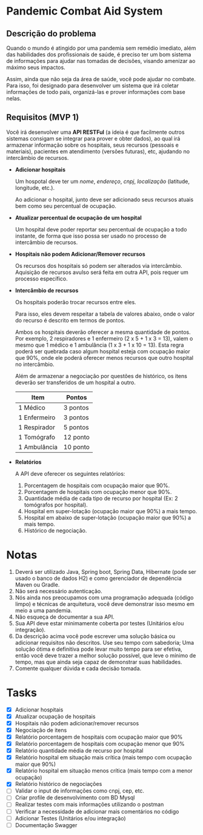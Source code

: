 # Pandemic Combat Aid System

## Descrição do problema

Quando o mundo é atingido por uma pandemia sem remédio imediato, além das habilidades dos profissionais de saúde, é preciso ter um bom sistema de informações para ajudar nas tomadas de decisões, visando amenizar ao máximo seus impactos.

Assim, ainda que não seja da área de saúde, você pode ajudar no combate. Para isso,  foi designado para desenvolver um sistema que irá coletar informações de todo país, organizá-las e prover informações com base nelas.

## Requisitos (MVP 1)

Você irá desenvolver uma **API RESTFul** (a ideia é que facilmente outros sistemas consigam se integrar para prover e obter dados), ao qual irá armazenar informação sobre os hospitais, seus recursos (pessoais e materiais), pacientes em atendimento (versões futuras), etc, ajudando no intercâmbio de recursos.

* **Adicionar hospitais**

  Um hospotal deve ter um *nome*, *endereço*, *cnpj*, *localização* (latitude, longitude, etc.).

  Ao adicionar o hospital, junto deve ser adicionado seus recursos atuais bem como seu percentual de ocupação.

* **Atualizar percentual de ocupação de um hospital**

  Um hospital deve poder reportar seu percentual de ocupação a todo instante, de forma que isso possa ser usado no processo de intercâmbio de recursos.

* **Hospitais não podem Adicionar/Remover recursos**

  Os recursos dos hospitais só podem ser alterados via intercâmbio. Aquisição de recursos avulso será feita em outra API, pois requer um processo específico.

* **Intercâmbio de recursos**

  Os hospitais poderão trocar recursos entre eles.

  Para isso, eles devem respeitar a tabela de valores abaixo, onde o valor do recurso é descrito em termos de pontos.

  Ambos os hospitais deverão oferecer a mesma quantidade de pontos. Por exemplo, 2 respiradores e 1 enfermeiro (2 x 5 + 1 x 3 = 13), valem o mesmo que 1 médico e 1 ambulância (1 x 3 + 1 x 10 = 13).
  Esta regra poderá ser quebrada caso algum hospital esteja com ocupação maior que 90%, onde ele poderá oferecer menos recursos que outro hospital no intercâmbio.

  Além de armazenar a negociação por questões de histórico, os itens deverão ser transferidos de um hospital a outro.

  | Item         | Pontos    |
  |------------- |-----------|
  | 1 Médico     |  3 pontos |
  | 1 Enfermeiro |  3 pontos |
  | 1 Respirador |  5 pontos |
  | 1 Tomógrafo  | 12 ponto  |
  | 1 Ambulância | 10 ponto  |

* **Relatórios**

  A API deve oferecer os seguintes relatórios:

  1. Porcentagem de hospitais com ocupação maior que 90%.
  2. Porcentagem de hospitais com ocupação menor que 90%.
  3. Quantidade média de cada tipo de recurso por hospital (Ex: 2 tomógrafos por hospital).
  4. Hospital em super-lotação (ocupação maior que 90%) a mais tempo.
  5. Hospital em abaixo de super-lotação (ocupação maior que 90%) a mais tempo.
  6. Histórico de negociação.

# Notas

1. Deverá ser utilizado Java, Spring boot, Spring Data, Hibernate (pode ser usado o banco de dados H2) e como gerenciador de dependência Maven ou Gradle.
2. Não será necessário autenticação.
3. Nós ainda nos preocupamos com uma programação adequada (código limpo) e técnicas de arquitetura, você deve demonstrar isso mesmo em meio a uma pandemia.
4. Não esqueça de documentar a sua API.
5. Sua API deve estar minimamente coberta por testes (Unitários e/ou integração).
6. Da descrição acima você pode escrever uma solução básica ou adicionar requisitos não descritos. Use seu tempo com sabedoria; Uma solução ótima e definitiva pode levar muito tempo para ser efetiva, então você deve trazer a melhor solução possível, que leve o mínimo de tempo, mas que ainda seja capaz de demonstrar suas habilidades.
7. Comente qualquer dúvida e cada decisão tomada.

# Tasks 

- [x] Adicionar hospitais
- [x] Atualizar ocupação de hospitais
- [x] Hospitais não podem adicionar/remover recursos
- [x] Negociação de itens
- [x] Relatório porcentagem de hospitais com ocupação maior que 90%
- [x] Relatório porcentagem de hospitais com ocupação menor que 90%
- [x] Relatório quantidade média de recurso por hospital
- [x] Relatório hospital em situação mais crítica (mais tempo com ocupação maior que 90%)
- [x] Relatório hospital em situação menos crítica (mais tempo com a menor ocupação)
- [x] Relatório histórico de negociações
- [ ] Validar o input de informações como cnpj, cep, etc.
- [ ] Criar profile de desenvolvimento com BD Mysql
- [ ] Realizar testes com mais informações utilizando o postman
- [ ] Verificar a necessidade de adicionar mais comentários no código
- [ ] Adicionar Testes (Unitários e/ou integração)
- [ ] Documentação Swagger
